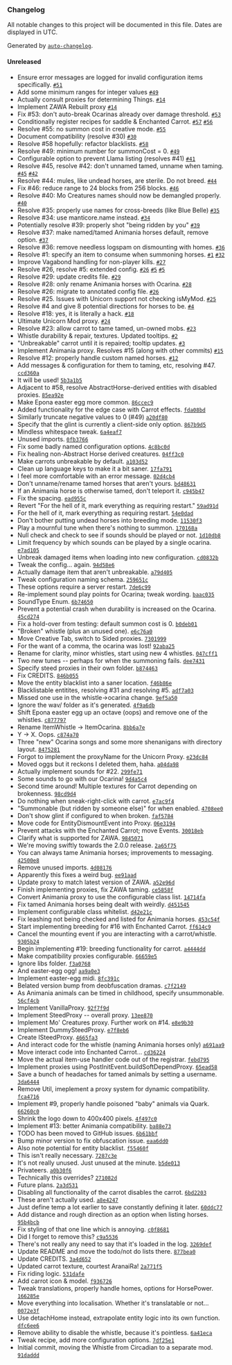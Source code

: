 ### Changelog

All notable changes to this project will be documented in this file. Dates are displayed in UTC.

Generated by [`auto-changelog`](https://github.com/CookPete/auto-changelog).

#### Unreleased

- Ensure error messages are logged for invalid configuration items specifically. [`#51`](https://github.com/duely/dwmh/pull/51)
- Add some minimum ranges for integer values [`#49`](https://github.com/duely/dwmh/pull/49)
- Actually consult proxies for determining Things. [`#14`](https://github.com/duely/dwmh/pull/14)
- Implement ZAWA Rebuilt proxy [`#14`](https://github.com/duely/dwmh/pull/14)
- Fix #53: don't auto-break Ocarinas already over damage threshold. [`#53`](https://github.com/duely/dwmh/issues/53)
- Conditionally register recipes for saddle & Enchanted Carrot. [`#57`](https://github.com/duely/dwmh/issues/57) [`#56`](https://github.com/duely/dwmh/issues/56)
- Resolve #55: no summon cost in creative mode. [`#55`](https://github.com/duely/dwmh/issues/55)
- Document compatibility (resolve #30) [`#30`](https://github.com/duely/dwmh/issues/30)
- Resolve #58 hopefully: refactor blacklists. [`#58`](https://github.com/duely/dwmh/issues/58)
- Resolve #49: minimum number for summonCost = 0. [`#49`](https://github.com/duely/dwmh/issues/49)
- Configurable option to prevent Llama listing (resolves #41) [`#41`](https://github.com/duely/dwmh/issues/41)
- Resolve #45, resolve #42: don't unnamed tamed, unname when taming. [`#45`](https://github.com/duely/dwmh/issues/45) [`#42`](https://github.com/duely/dwmh/issues/42)
- Resolve #44: mules, like undead horses, are sterile. Do not breed. [`#44`](https://github.com/duely/dwmh/issues/44)
- Fix #46: reduce range to 24 blocks from 256 blocks. [`#46`](https://github.com/duely/dwmh/issues/46)
- Resolve #40: Mo Creatures names should now be demangled properly. [`#40`](https://github.com/duely/dwmh/issues/40)
- Resolve #35: properly use names for cross-breeds (like Blue Belle) [`#35`](https://github.com/duely/dwmh/issues/35)
- Resolve #34: use manticore.name instead. [`#34`](https://github.com/duely/dwmh/issues/34)
- Potentially resolve #39: properly shot "being ridden by you" [`#39`](https://github.com/duely/dwmh/issues/39)
- Resolve #37: make named/tamed Animania horses default, remove option. [`#37`](https://github.com/duely/dwmh/issues/37)
- Resolve #36: remove needless logspam on dismounting with homes. [`#36`](https://github.com/duely/dwmh/issues/36)
- Resolve #1: specify an item to consume when summoning horses. [`#1`](https://github.com/duely/dwmh/issues/1) [`#32`](https://github.com/duely/dwmh/issues/32)
- Improve Vagabond handling for non-player kills. [`#27`](https://github.com/duely/dwmh/issues/27)
- Resolve #26, resolve #5: extended config. [`#26`](https://github.com/duely/dwmh/issues/26) [`#5`](https://github.com/duely/dwmh/issues/5) [`#5`](https://github.com/duely/dwmh/issues/5)
- Resolve #29: update credits file. [`#29`](https://github.com/duely/dwmh/issues/29)
- Resolve #28: only rename Animania horses with Ocarina. [`#28`](https://github.com/duely/dwmh/issues/28)
- Resolve #26: migrate to annotated config file. [`#26`](https://github.com/duely/dwmh/issues/26)
- Resolve #25. Issues with Unicorn support not checking isMyMod. [`#25`](https://github.com/duely/dwmh/issues/25)
- Resolve #4 and give 8 potential directions for horses to be. [`#4`](https://github.com/duely/dwmh/issues/4)
- Resolve #18: yes, it is literally a hack. [`#18`](https://github.com/duely/dwmh/issues/18)
- Ultimate Unicorn Mod proxy. [`#24`](https://github.com/duely/dwmh/issues/24)
- Resolve #23: allow carrot to tame tamed, un-owned mobs. [`#23`](https://github.com/duely/dwmh/issues/23)
- Whistle durability & repair, textures. Updated tooltips. [`#2`](https://github.com/duely/dwmh/issues/2)
- "Unbreakable" carrot until it is repaired; tooltip updates. [`#3`](https://github.com/duely/dwmh/issues/3)
- Implement Animania proxy. Resolves #15 (along with other commits) [`#15`](https://github.com/duely/dwmh/issues/15)
- Resolve #12: properly handle custom named horses. [`#12`](https://github.com/duely/dwmh/issues/12)
- Add messages & configuration for them to taming, etc, resolving #47. [`ccd360a`](https://github.com/duely/dwmh/commit/ccd360a561f215997553f817b7de49b5328d2a62)
- It will be used! [`5b3a1b5`](https://github.com/duely/dwmh/commit/5b3a1b51d23cfcfc7452b171fc2f32d1ad7010f2)
- Adjacent to #58, resolve AbstractHorse-derived entities with disabled proxies. [`85ea92e`](https://github.com/duely/dwmh/commit/85ea92ee2d60d70719be51e5088779f4f8f27ca7)
- Make Epona easter egg more common. [`86ccec9`](https://github.com/duely/dwmh/commit/86ccec9fee9e87ddffe8822038fa639d6978d23a)
- Added functionality for the edge case with Carrot effects. [`fda08bd`](https://github.com/duely/dwmh/commit/fda08bde544f1a75f253aff10996715904293244)
- Similarly truncate negative values to 0 (#49) [`a20df80`](https://github.com/duely/dwmh/commit/a20df80f4f62891e79208387ab0fae9a26546d26)
- Specify that the glint is currently a client-side only option. [`867b9d5`](https://github.com/duely/dwmh/commit/867b9d5b0e31ccda7363cf985b45d7be36012bbd)
- Mindless whitespace tweak. [`6a4eaf7`](https://github.com/duely/dwmh/commit/6a4eaf705fcd48ae624f8ed68d086407d3b4a389)
- Unused imports. [`0fb3766`](https://github.com/duely/dwmh/commit/0fb3766987d475f391d808c6172b53dbac6d2c4d)
- Fix some badly named configuration options. [`4c8bc0d`](https://github.com/duely/dwmh/commit/4c8bc0d875b6218beda20a4de74e0c19bc1e2757)
- Fix healing non-Abstract Horse derived creatures. [`04ff3c0`](https://github.com/duely/dwmh/commit/04ff3c06157fcd9b27e81b663dc228d019cf22e7)
- Make carrots unbreakable by default. [`a103d52`](https://github.com/duely/dwmh/commit/a103d526693ccb14733a1232b144c70b181fe2ef)
- Clean up language keys to make it a bit saner. [`17fa791`](https://github.com/duely/dwmh/commit/17fa7915b75b7d4f0c284ffd8ae59bfb910c088f)
- I feel more comfortable with an error message. [`02d4cb4`](https://github.com/duely/dwmh/commit/02d4cb45496e166e0a08ba68849fad83b83ad117)
- Don't unname/rename tamed horses that aren't yours. [`bd48631`](https://github.com/duely/dwmh/commit/bd4863133f6d9b8ee0d3d438ca29743e3464036e)
- If an Animania horse is otherwise tamed, don't teleport it. [`c945b47`](https://github.com/duely/dwmh/commit/c945b4789681427c2c05c7eac98146378e91b034)
- Fix the spacing. [`ead955c`](https://github.com/duely/dwmh/commit/ead955c5a2e8a439b904044e463c37f9bd6c8951)
- Revert "For the hell of it, mark everything as requiring restart." [`59ad91d`](https://github.com/duely/dwmh/commit/59ad91d56e0f250c1deb8e384abbafb7843090f7)
- For the hell of it, mark everything as requiring restart. [`54e0dad`](https://github.com/duely/dwmh/commit/54e0dad41090d67750b88a828bf1f08270ae5e24)
- Don't bother putting undead horses into breeding mode. [`11530f3`](https://github.com/duely/dwmh/commit/11530f3c1ebdfaabdbf81daf00cff322778c3705)
- Play a mournful tune when there's nothing to summon. [`170168a`](https://github.com/duely/dwmh/commit/170168a324b389db8e2d9f5f0fb371efbf9bd64c)
- Null check and check to see if sounds should be played or not. [`1d10db8`](https://github.com/duely/dwmh/commit/1d10db8dac20f71cb0e917ec74af714a0ec6ce83)
- Limit frequency by which sounds can be played by a single ocarina. [`e7ad105`](https://github.com/duely/dwmh/commit/e7ad105a8e20fdcc04ab75c6826286473969c0ce)
- Unbreak damaged items when loading into new configuration. [`cd0832b`](https://github.com/duely/dwmh/commit/cd0832b8d4107bbcbcaced93eda4d3585244e0a1)
- Tweak the config... again. [`94d58e6`](https://github.com/duely/dwmh/commit/94d58e6eb16338bc864293335814b5df6b73ab0f)
- Actually damage item that aren't unbreakable. [`a79d405`](https://github.com/duely/dwmh/commit/a79d405569b7eb92e87fe7185ff1eac501db4aa1)
- Tweak configuration naming schema. [`259651c`](https://github.com/duely/dwmh/commit/259651c858b39b9e017b8b14087f8d81f52a7731)
- These options require a server restart. [`7de6c99`](https://github.com/duely/dwmh/commit/7de6c99006c5f45522e70f289c9d72f73cb0ef00)
- Re-implement sound play points for Ocarina; tweak wording. [`baac035`](https://github.com/duely/dwmh/commit/baac0358b82d39d7b657d6906faf8a8a306e0061)
- SoundType Enum. [`6b74650`](https://github.com/duely/dwmh/commit/6b74650321b9b21090244a0baea9bd35784a111a)
- Prevent a potential crash when durability is increased on the Ocarina. [`45cd274`](https://github.com/duely/dwmh/commit/45cd2745f4130f9a2dbff96548971c989fd54cbd)
- Fix a hold-over from testing: default summon cost is 0. [`b0deb01`](https://github.com/duely/dwmh/commit/b0deb0177027a17e01c60441a4b5646b2311a577)
- "Broken" whistle (plus an unused one). [`e6c76a0`](https://github.com/duely/dwmh/commit/e6c76a0fe5aabb0f19f548f2a9bdcff6a846a86d)
- Move Creative Tab, switch to Sided proxies. [`7301999`](https://github.com/duely/dwmh/commit/730199964f0fb2dce47754cc73ff6335386d768d)
- For the want of a comma, the ocarina was lost! [`92aba25`](https://github.com/duely/dwmh/commit/92aba256dd9b2d434d029207990f98e676fe6caa)
- Rename for clarity, minor whistles, start using new 4 whistles. [`047cff1`](https://github.com/duely/dwmh/commit/047cff119c6691f7c64732427847424a374e5f5f)
- Two new tunes -- perhaps for when the summoning fails. [`dee7431`](https://github.com/duely/dwmh/commit/dee743186771737314d4534f24a33d5737bc6ecb)
- Specify steed proxies in their own folder. [`b874463`](https://github.com/duely/dwmh/commit/b8744632408d152c88ab2aadf4a91b0a8227507d)
- Fix CREDITS. [`846b055`](https://github.com/duely/dwmh/commit/846b0556fc6f2632414c1987ab2592f9ad757ecf)
- Move the entity blacklist into a saner location. [`f46b86e`](https://github.com/duely/dwmh/commit/f46b86e49ca37bb103ad8ef95c0e3924517c774a)
- Blacklistable entitites, resolving #31 and resolving #5. [`adf7a03`](https://github.com/duely/dwmh/commit/adf7a03d0f3aca282bb18bf43b716c3ff211e41b)
- Missed one use in the whistle->ocarina change. [`9ef5a50`](https://github.com/duely/dwmh/commit/9ef5a505434748d78cadd4a88f415dee914da832)
- Ignore the wav/ folder as it's generated. [`4f9a6db`](https://github.com/duely/dwmh/commit/4f9a6dbb4b7aefc0161eb776ca72cf4816f25b1b)
- Shift Epona easter egg up an octave (oops) and remove one of the whistles. [`c877797`](https://github.com/duely/dwmh/commit/c87779747f6574c097eae24f26184f2ace3840a6)
- Rename ItemWhistle -> ItemOcarina. [`8bb6a7e`](https://github.com/duely/dwmh/commit/8bb6a7e14a3695c4d75359ef386030d53790005a)
- Y -> X. Oops. [`c874a70`](https://github.com/duely/dwmh/commit/c874a70064f1df3a89325160158393b79af25348)
- Three "new" Ocarina songs and some more shenanigans with directory layout. [`8475281`](https://github.com/duely/dwmh/commit/8475281d535c6def92440261213b98d80a0c1656)
- Forgot to implement the proxyName for the Unicorn Proxy. [`e23dc84`](https://github.com/duely/dwmh/commit/e23dc84d8e669104fe61b93e4d2313d66a489251)
- Moved oggs but it reckons I deleted them, haha. [`a04da98`](https://github.com/duely/dwmh/commit/a04da98674bc17eca93ac21e6ee06677ea88104f)
- Actually implement sounds for #22. [`299fe71`](https://github.com/duely/dwmh/commit/299fe71b1fdc79db7697840571ba934eaea2edfa)
- Some sounds to go with our Ocarina! [`9d4a5c4`](https://github.com/duely/dwmh/commit/9d4a5c4a636a5112fe96e52956a1f501d56f48ea)
- Second time around! Multiple textures for Carrot depending on brokenness. [`98cd9d4`](https://github.com/duely/dwmh/commit/98cd9d4055b50db868fb95fa5456d28d7bf4af51)
- Do nothing when sneak-right-click with carrot. [`e7ac9f4`](https://github.com/duely/dwmh/commit/e7ac9f437de88468f660ada2ed56f9eec06a1e0e)
- "Summonable (but ridden by someone else)" for when enabled. [`4708ee0`](https://github.com/duely/dwmh/commit/4708ee067b170450c7b227cc188aa1336595cc54)
- Don't show glint if configured to when broken. [`faf5784`](https://github.com/duely/dwmh/commit/faf5784db5bb7f113cab2d770da188daef834409)
- Move code for EntityDismountEvent into Proxy. [`06e3194`](https://github.com/duely/dwmh/commit/06e319425338f027bbc5d1fd52019448aa9a8968)
- Prevent attacks with the Enchanted Carrot; move Events. [`30018eb`](https://github.com/duely/dwmh/commit/30018eb88f4d697a66530309a865d41256ecd393)
- Clarify what is supported for ZAWA. [`9845071`](https://github.com/duely/dwmh/commit/9845071974c584e3963577eabae4129350ddc2a2)
- We're moving swiftly towards the 2.0.0 release. [`2a65f75`](https://github.com/duely/dwmh/commit/2a65f754ac576830203b99c8063f4dbdd911d83a)
- You can always tame Animania horses; improvements to messaging. [`42500e8`](https://github.com/duely/dwmh/commit/42500e82a355069d8d81ba1239e58c6e79b87dcf)
- Remove unused imports. [`4d08176`](https://github.com/duely/dwmh/commit/4d081762a1247844f2bae34f7c566102efcba793)
- Apparently this fixes a weird bug. [`ee91aad`](https://github.com/duely/dwmh/commit/ee91aad42e56524f61e0422b18f3fc1893c32e28)
- Update proxy to match latest version of ZAWA. [`a52e96d`](https://github.com/duely/dwmh/commit/a52e96dcf8c9d3f3001dd10d87d986f90ba9cc9d)
- Finish implementing proxies, fix ZAWA taming. [`ce5858f`](https://github.com/duely/dwmh/commit/ce5858f15924d780c287615d5cb8a00baf5af582)
- Convert Animania proxy to use the configurable class list. [`14714fa`](https://github.com/duely/dwmh/commit/14714fa8b552cee6f2f8b1c577b3deb390eaea85)
- Fix tamed Animania horses being dealt with weirdly. [`d451545`](https://github.com/duely/dwmh/commit/d4515458a5a1837877f439412c402d2c2ef50e38)
- Implement configurable class whitelist. [`d42e21c`](https://github.com/duely/dwmh/commit/d42e21c80c12bf8eae950ed27f49e89c6471ad3a)
- Fix leashing not being checked and listed for Animania horses. [`453c54f`](https://github.com/duely/dwmh/commit/453c54f0f6860c67db26490db303c24a265fc72c)
- Start implementing breeding for #16 with Enchanted Carrot. [`ff614c9`](https://github.com/duely/dwmh/commit/ff614c9779a76329e58c46cb96538bdd58eb6b92)
- Cancel the mounting event if you are interacting with a carrot/whistle. [`9305b24`](https://github.com/duely/dwmh/commit/9305b2455a2f449836a8e16c5077aefdebd0d8b9)
- Begin implementing #19: breeding functionality for carrot. [`a4444dd`](https://github.com/duely/dwmh/commit/a4444dd107f5d6817aa62d505cf924b528cd8402)
- Make compatibility proxies configurable. [`66659e5`](https://github.com/duely/dwmh/commit/66659e5567df89974f026357fd391f05207d9a86)
- Ignore libs folder. [`f3a0768`](https://github.com/duely/dwmh/commit/f3a076804ffcb9bef5a012a096826c0e9af55109)
- And easter-egg ogg! [`aa9a0e3`](https://github.com/duely/dwmh/commit/aa9a0e3b9bc01fbf474bdb9df988fe11d570075a)
- Implement easter-egg midi. [`8fc391c`](https://github.com/duely/dwmh/commit/8fc391cc6d3532e2ecba707693e357e4c6d4466a)
- Belated version bump from deobfuscation dramas. [`c7f2149`](https://github.com/duely/dwmh/commit/c7f2149c7b6633d7b07226273fe8557d8c26dfcb)
- As Animania animals can be timed in childhood, specify unsummonable. [`56cf4cb`](https://github.com/duely/dwmh/commit/56cf4cbfeff79008f9ac57bc4589b5fbcb3afd1c)
- Implement VanillaProxy. [`92f7f9d`](https://github.com/duely/dwmh/commit/92f7f9db2e91fc186e268a055c7a82f087e9a68d)
- Implement SteedProxy -- overall proxy. [`13ee870`](https://github.com/duely/dwmh/commit/13ee870935a4081d53fa0e416ac91871f93977e3)
- Implement Mo' Creatures proxy. Further work on #14. [`e8e9b30`](https://github.com/duely/dwmh/commit/e8e9b30ae0ab7659a1171d4004144adbdf97f5ad)
- Implement DummySteedProxy. [`e7f8eb6`](https://github.com/duely/dwmh/commit/e7f8eb6bf01df32d9fab878c497db0b7bb9270c4)
- Create ISteedProxy. [`4665fa3`](https://github.com/duely/dwmh/commit/4665fa3f1f7f9d7031240739c0db184619e3e3e0)
- And interact code for the whistle (naming Animania horses only) [`a691aa9`](https://github.com/duely/dwmh/commit/a691aa96179fd1d688e66e94af0fef11c2a50b9d)
- Move interact code into Enchanted Carrot... [`cd36224`](https://github.com/duely/dwmh/commit/cd3622485c2f241ede72bb92b9c7a92a1ab27923)
- Move the actual item-use handler code out of the registrar. [`febd795`](https://github.com/duely/dwmh/commit/febd795c256d7cab2c1fc468247eeedf36c3cb4c)
- Implement proxies using PostInitEvent.buildSoftDependProxy. [`65ead58`](https://github.com/duely/dwmh/commit/65ead589144a7350af5db2dd05f03473d6b465c6)
- Save a bunch of headaches for tamed animals by setting a username. [`3da6444`](https://github.com/duely/dwmh/commit/3da6444a812caa7becbeb3593e990db3ac9bcf79)
- Remove Util, imeplement a proxy system for dynamic compatibility. [`fca4716`](https://github.com/duely/dwmh/commit/fca4716184ccc89c1b888166a3c576173d04277b)
- Implement #9, properly handle poisoned "baby" animals via Quark. [`66260c0`](https://github.com/duely/dwmh/commit/66260c0846d3e83c25273f68867b8554b639d5dc)
- Shrink the logo down to 400x400 pixels. [`4f497c0`](https://github.com/duely/dwmh/commit/4f497c0c810d71e5e5f18c1e60a3c435d8adc864)
- Implement #13: better Animania compatibility. [`ba88e73`](https://github.com/duely/dwmh/commit/ba88e73da786d4ad04ce1cb17913b1028540f200)
- TODO has been moved to GitHub issues. [`6b61bbf`](https://github.com/duely/dwmh/commit/6b61bbfd2907291b441933ddaf3594c17a053782)
- Bump minor version to fix obfuscation issue. [`eaa6dd0`](https://github.com/duely/dwmh/commit/eaa6dd0951c82e4c02826c32eba4de9c74b61b6b)
- Also note potential for entity blacklist. [`f55460f`](https://github.com/duely/dwmh/commit/f55460f51f41d461e075ae5f2416f83d6f024d78)
- This isn't really necessary. [`7287c3e`](https://github.com/duely/dwmh/commit/7287c3e3bbcce021321f7ebe43416f6e36ea6077)
- It's not really unused. Just unused at the minute. [`b5de013`](https://github.com/duely/dwmh/commit/b5de0134a6aa2ba1f1a7ea60bfe226075bc6de8c)
- Privateers. [`a0b30f6`](https://github.com/duely/dwmh/commit/a0b30f61eb0d56b08280928c7175b477a5ed2c5b)
- Technically this overrides? [`271082d`](https://github.com/duely/dwmh/commit/271082d409184672bb9c4837c5a647f3e986b9fe)
- Future plans. [`2a3d531`](https://github.com/duely/dwmh/commit/2a3d531fe37ec38e62faf6ea901d0a32a2a8a06d)
- Disabling all functionality of the carrot disables the carrot. [`6bd2203`](https://github.com/duely/dwmh/commit/6bd2203cfa10d500254bf0f221ea8a6f08794d97)
- These aren't actually used. [`a8e4247`](https://github.com/duely/dwmh/commit/a8e4247cf9a7accb51b119bc5f144353cf103119)
- Just define temp a lot earlier to save constantly defining it later. [`60ddc77`](https://github.com/duely/dwmh/commit/60ddc774527892ec18914243710864443551c6e9)
- Add distance and rough direction as an option when listing horses. [`95b4bcb`](https://github.com/duely/dwmh/commit/95b4bcb5a8fb17353bd0de1651d41fc1d0a8da53)
- Fix styling of that one line which is annoying. [`c0f8681`](https://github.com/duely/dwmh/commit/c0f8681a2b1f5748c10b2976cbe938799c8fd2cf)
- Did I forget to remove this? [`c9a5536`](https://github.com/duely/dwmh/commit/c9a5536ac603a418a94000b943deebef032fe614)
- There's not really any need to say that it's loaded in the log. [`3269def`](https://github.com/duely/dwmh/commit/3269def890998af98fe7944516d5c9f9cbbcfc7a)
- Update README and move the todo/not do lists there. [`877bea0`](https://github.com/duely/dwmh/commit/877bea0f859aa2edeb4595cd643e32f34e8cef1c)
- Update CREDITS. [`3a4d652`](https://github.com/duely/dwmh/commit/3a4d652dfc5c6ebaa7f413cca939988e2dfd8a69)
- Updated carrot texture, courtest AranaiRa! [`2a771f5`](https://github.com/duely/dwmh/commit/2a771f5c24c20fdde41ce723720d8e4f7a396b19)
- Fix riding logic. [`531dafe`](https://github.com/duely/dwmh/commit/531dafe0cfdd80ea111c2a84814f92e784baf881)
- Add carrot icon & model. [`f936726`](https://github.com/duely/dwmh/commit/f936726180dcbd463c730ab5b4b329c8a3808bca)
- Tweak translations, properly handle homes, options for HorsePower. [`166285e`](https://github.com/duely/dwmh/commit/166285efbc18ec56f7478bb70908d4f467125715)
- Move everything into localisation. Whether it's translatable or not... [`0072e3f`](https://github.com/duely/dwmh/commit/0072e3f70c03f91dfbe309afd5f5c9026922a652)
- Use detachHome instead, extrapolate entity logic into its own function. [`dfc6ee6`](https://github.com/duely/dwmh/commit/dfc6ee6d1f45b7be4552928e400447dbd557584c)
- Remove ability to disable the whistle, because it's pointless. [`6a41eca`](https://github.com/duely/dwmh/commit/6a41eca530bf9f8583c9b212608f1f56a1e9096d)
- Tweak recipe, add more configuration options. [`7df25e1`](https://github.com/duely/dwmh/commit/7df25e10f63a5a43824693bab518740bc2b27d98)
- Initial commit, moving the Whistle from Circadian to a separate mod. [`91daddd`](https://github.com/duely/dwmh/commit/91daddd35d05a53e97f6dd0b33672f37b60b5f7b)
